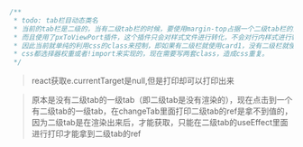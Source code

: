 ```js
/**
 * todo: tab栏目动态类名
 * 当前的tab栏是二级的，当有二级tab栏的时候，要使用margin-top占据一个二级tab栏的高度,而且这样的样式是通过import引入的，
 * 而且使用了pxToViewPort插件，这个插件只会对样式文件进行转化，不会对行内样式进行转换，因此只能利用class，不能利用行内style。
 * 因此当前就单纯的利用css的class来控制，即如果有二级栏就使用card1，没有二级栏就使用card，这样有一个弊端，原本可以利用动态添加class，即利用
 * css都选择器权重或者!import来实现的，现在需要写两套class，造成css重复。
 */
```

> react获取e.currentTarget是null,但是打印却可以打印出来

> 原本是没有二级tab的一级tab（即二级tab是没有渲染的），现在点击到一个有二级tab的一级tab，在changeTab里面打印二级tab的ref是拿不到值的，因为二级tab是在渲染出来后，才能获取，只能在二级tab的useEffect里面进行打印才能拿到二级tab的ref

